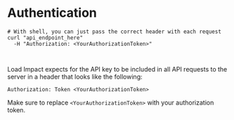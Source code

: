 # Authentication

```shell
# With shell, you can just pass the correct header with each request
curl "api_endpoint_here"
  -H "Authorization: <YourAuthorizationToken>"
```

```ruby
```

```python
```

Load Impact expects for the API key to be included in all API requests to the server in a header that looks like the following:

`Authorization: Token <YourAuthorizationToken>`  

Make sure to replace `<YourAuthorizationToken>` with your authorization token.


